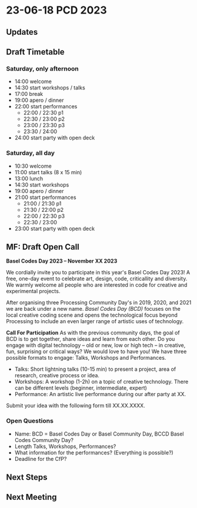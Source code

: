 # 23-06-18 PCD 2023

## Updates

## Draft Timetable

### Saturday, only afternoon

- 14:00 welcome 
- 14:30 start workshops / talks
- 17:00 break
- 19:00 apero / dinner
- 22:00 start performances
  - 22:00 / 22:30 p1
  - 22:30 / 23:00 p2
  - 23:00 / 23:30 p3
  - 23:30 / 24:00
- 24:00 start party with open deck

### Saturday, all day

- 10:30 welcome
- 11:00 start talks (8 x 15 min)
- 13:00 lunch
- 14:30 start workshops
- 19:00 apero / dinner
- 21:00 start performances
  - 21:00 / 21:30 p1
  - 21:30 / 22:00 p2
  - 22:00 / 22:30 p3
  - 22:30 / 23:00
- 23:00 start party with open deck


## MF: Draft Open Call

**Basel Codes Day 2023 – November XX 2023**

We cordially invite you to participate in this year's Basel Codes Day 2023! A free, one-day event to celebrate art, design, code, criticallity and diversity. We warmly welcome all people who are interested in code for creative and experimental projects. 

After organising three Processing Community Day's in 2019, 2020, and 2021 we are back under a new name. _Basel Codes Day (BCD)_ focuses on the local creative coding scene and opens the technological focus beyond Processing to include an even larger range of artistic uses of technology.

**Call For Participation**
As with the previous community days, the goal of BCD is to get together, share ideas and learn from each other. Do you engage with digital technology – old or new, low or high tech – in creative, fun, surprising or critical ways? We would love to have you! We have three possible formats to engage: Talks, Workshops and Performances. 

- Talks: Short lightning talks (10-15 min) to present a project, area of research, creative process or idea.
- Workshops: A workshop (1-2h) on a topic of creative technology. There can be different levels (beginner, intermediate, expert)
- Performance: An artistic live performance during our after party at XX.

Submit your idea with the following form till XX.XX.XXXX.


### Open Questions

- Name: BCD = Basel Codes Day or Basel Community Day, BCCD Basel Codes Community Day?
- Length Talks, Workshops, Performances?
- What information for the performances? (Everything is possible?) 
- Deadline for the CfP?

## Next Steps



## Next Meeting

